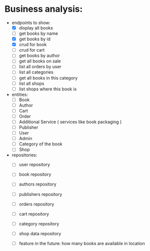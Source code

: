 # Business analysis:
  - endpoints to show:
    - [X] display all books
    - [ ] get books by name
    - [X] get books by id
    - [x] crud for book
    - [ ] crud for cart
    - [ ] get books by author
    - [ ] get all books on sale
    - [ ] list all orders by user 
    - [ ] list all categories
    - [ ] get all books in this category
    - [ ] list all shops
    - [ ] list shops where this book is
  - entities:
    - [ ] Book
    - [ ] Author
    - [ ] Cart
    - [ ] Order
    - [ ] Additional Service ( services like book packaging )
    - [ ] Publisher
    - [ ] User
    - [ ] Admin
    - [ ] Category of the book 
    - [ ] Shop
  - repositories:
    - [ ] user repository
    - [ ] book repository
    - [ ] authors repository 
    - [ ] publishers repository
    - [ ] orders repository
    - [ ] cart repository 
    - [ ] category repository
    - [ ] shop data repository
    - [ ] feature in the future: how many books are available in location
    
     

